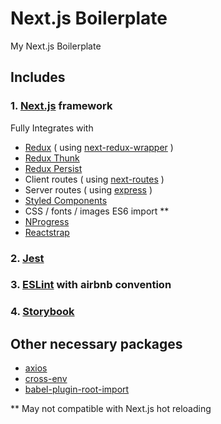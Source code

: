 # Next.js Boilerplate

My Next.js Boilerplate

## Includes

### 1. [Next.js](https://github.com/zeit/next.js) framework

Fully Integrates with

* [Redux](https://github.com/reactjs/redux) ( using [next-redux-wrapper](https://github.com/kirill-konshin/next-redux-wrapper) )
* [Redux Thunk](https://github.com/gaearon/redux-thunk)
* [Redux Persist](https://github.com/rt2zz/redux-persist)
* Client routes ( using [next-routes](https://github.com/fridays/next-routes) )
* Server routes ( using [express](https://github.com/expressjs/express) )
* [Styled Components](https://github.com/styled-components/styled-components)
* CSS / fonts / images ES6 import **
* [NProgress](https://github.com/rstacruz/nprogress)
* [Reactstrap](https://github.com/reactstrap/reactstrap)

### 2. [Jest](https://facebook.github.io/jest/)
### 3. [ESLint](https://github.com/eslint/eslint) with airbnb convention
### 4. [Storybook](https://github.com/storybooks/storybook)

## Other necessary packages

* [axios](https://github.com/axios/axios)
* [cross-env](https://github.com/kentcdodds/cross-env)
* [babel-plugin-root-import](https://github.com/entwicklerstube/babel-plugin-root-import)

\*\* May not compatible with Next.js hot reloading
